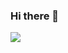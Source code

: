 ### Hi there 👋

<!--
**GiannisChen/GiannisChen** is a ✨ _special_ ✨ repository because its `README.md` (this file) appears on your GitHub profile.-->
![](https://github-readme-stats.vercel.app/api?username=GiannisChen)
